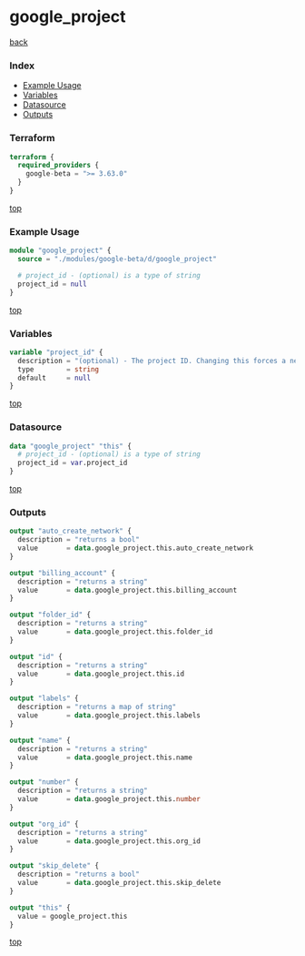 # google_project

[back](../google-beta.md)

### Index

- [Example Usage](#example-usage)
- [Variables](#variables)
- [Datasource](#datasource)
- [Outputs](#outputs)

### Terraform

```terraform
terraform {
  required_providers {
    google-beta = ">= 3.63.0"
  }
}
```

[top](#index)

### Example Usage

```terraform
module "google_project" {
  source = "./modules/google-beta/d/google_project"

  # project_id - (optional) is a type of string
  project_id = null
}
```

[top](#index)

### Variables

```terraform
variable "project_id" {
  description = "(optional) - The project ID. Changing this forces a new project to be created."
  type        = string
  default     = null
}
```

[top](#index)

### Datasource

```terraform
data "google_project" "this" {
  # project_id - (optional) is a type of string
  project_id = var.project_id
}
```

[top](#index)

### Outputs

```terraform
output "auto_create_network" {
  description = "returns a bool"
  value       = data.google_project.this.auto_create_network
}

output "billing_account" {
  description = "returns a string"
  value       = data.google_project.this.billing_account
}

output "folder_id" {
  description = "returns a string"
  value       = data.google_project.this.folder_id
}

output "id" {
  description = "returns a string"
  value       = data.google_project.this.id
}

output "labels" {
  description = "returns a map of string"
  value       = data.google_project.this.labels
}

output "name" {
  description = "returns a string"
  value       = data.google_project.this.name
}

output "number" {
  description = "returns a string"
  value       = data.google_project.this.number
}

output "org_id" {
  description = "returns a string"
  value       = data.google_project.this.org_id
}

output "skip_delete" {
  description = "returns a bool"
  value       = data.google_project.this.skip_delete
}

output "this" {
  value = google_project.this
}
```

[top](#index)